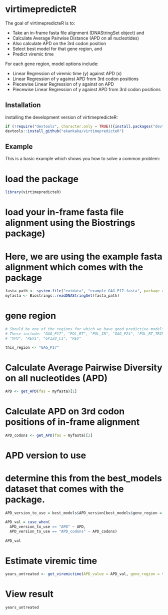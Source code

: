 
# virtimepredicteR

<!-- badges: start -->
<!-- badges: end -->

The goal of virtimepredicteR is to:
- Take an in-frame fasta file alignment (DNAStringSet object) and 
- Calculate Average Pairwise Distance (APD on all nucleotides)
- Also calculate APD on the 3rd codon position 
- Select best model for that gene region, and 
- Predict viremic time

For each gene region, model options include:
- Linear Regression of viremic time (y) against APD (x)
- Linear Regression of y against APD from 3rd codon positions
- Piecewise Linear Regression of y against on APD
- Piecewise Linear Regression of y against APD from 3rd codon positions

## Installation

Installing the development version of virtimepredicteR:

``` r
if (!require("devtools", character.only = TRUE)){install.packages("devtools")} else {require("devtools")}
devtools::install_github("ekankaka/virtimepredicteR")
```

## Example

This is a basic example which shows you how to solve a common problem:

# load the package
``` r
library(virtimepredicteR)
```
# load your in-frame fasta file alignment using the Biostrings package)
# Here, we are using the example fasta alignment which comes with the package
``` r
fasta_path <- system.file("extdata", "example_GAG_P17.fasta", package = "virtimepredicteR")
myfasta <- Biostrings::readDNAStringSet(fasta_path)
```


# gene region
```r
# Should be one of the regions for which we have good predictive models. 
# These include: "GAG_P17", "POL_RT", "POL_IN", "GAG_P24", "POL_RT_TRIMMED", 
# "VPU", "REV1", "GP120_C1", "REV" 

this_region <- "GAG_P17"
```
# Calculate Average Pairwise Diversity on all nucleotides (APD)
```r
APD <- get_APD(fas = myfasta)[1]
```

# Calculate APD on 3rd codon positions of in-frame alignment
```r
APD_codons <- get_APD(fas = myfasta)[2]
```

# APD version to use 
# determine this from the best_models dataset that comes with the package.
```r
APD_version_to_use = best_models$APD_version[best_models$gene_region = this_region]

APD_val = case_when(
  APD_version_to_use == "APD" ~ APD,
  APD_version_to_use == "APD_codons" ~ APD_codons)
  
APD_val
```

# Estimate viremic time
```r
years_untreated <- get_viremictime(APD_value = APD_val, gene_region = this_region)
```

# View result
```r
years_untreated
```

